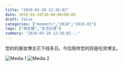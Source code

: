 ```yaml
---
title: "2018-03-28 12:26:02"
date: 2018-03-28T10:00:00+08:00
draft: false
categories: ["moments","2018","2018-03"]
tags: ["朋友圈","生活记录"]
summary: "2018-03-28 12:26:02..."
---
```


您的的美妆博主已下线多日。今后陪伴您的将是吃货博主。

![Media 1](/Moments/photos/2018-03-28/201803281226020.jpg)
![Media 2](/Moments/photos/2018-03-28/201803281226021.jpg)

